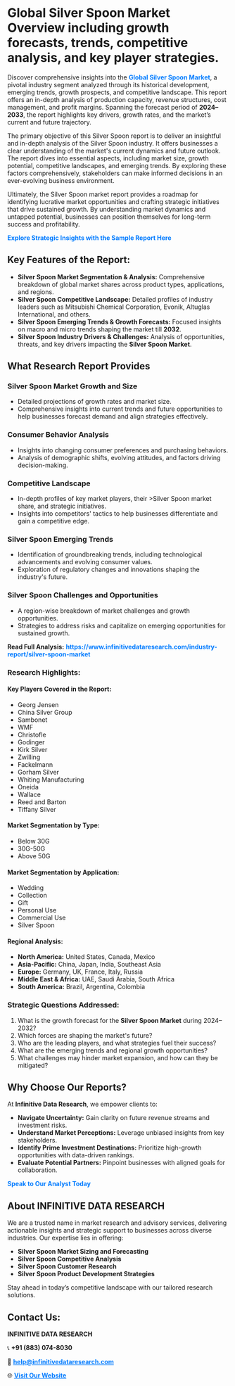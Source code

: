 <h1>Global Silver Spoon Market Overview including growth forecasts, trends, competitive analysis, and key player strategies.</h1>
<p>
Discover comprehensive insights into the 
<a href="https://www.infinitivedataresearch.com/industry-report/silver-spoon-market" rel="dofollow" style="color: #007BFF; text-decoration: none;"><strong>Global Silver Spoon Market</strong></a>, a pivotal industry segment analyzed through its historical development, emerging trends, growth prospects, and competitive landscape. This report offers an in-depth analysis of production capacity, revenue structures, cost management, and profit margins. Spanning the forecast period of <strong>2024–2033</strong>, the report highlights key drivers, growth rates, and the market’s current and future trajectory.
</p>
<p>
The primary objective of this Silver Spoon report is to deliver an insightful and in-depth analysis of the Silver Spoon industry. It offers businesses a clear understanding of the market's current dynamics and future outlook. The report dives into essential aspects, including market size, growth potential, competitive landscapes, and emerging trends. By exploring these factors comprehensively, stakeholders can make informed decisions in an ever-evolving business environment.
</p>
<p>
Ultimately, the Silver Spoon market report provides a roadmap for identifying lucrative market opportunities and crafting strategic initiatives that drive sustained growth. By understanding market dynamics and untapped potential, businesses can position themselves for long-term success and profitability.
</p>
<p>
<a href="https://www.infinitivedataresearch.com/request-sample/reportId=104449" style="color: #007BFF; text-decoration: none;"><strong>Explore Strategic Insights with the Sample Report Here</strong></a>
</p>

<h2>Key Features of the Report:</h2>
<ul>
<li><strong>Silver Spoon Market Segmentation & Analysis:</strong> Comprehensive breakdown of global market shares across product types, applications, and regions.</li>
<li><strong>Silver Spoon Competitive Landscape:</strong> Detailed profiles of industry leaders such as Mitsubishi Chemical Corporation, Evonik, Altuglas International, and others.</li>
<li><strong>Silver Spoon Emerging Trends & Growth Forecasts:</strong> Focused insights on macro and micro trends shaping the market till <strong>2032</strong>.</li>
<li><strong>Silver Spoon Industry Drivers & Challenges:</strong> Analysis of opportunities, threats, and key drivers impacting the <strong>Silver Spoon Market</strong>.</li>
</ul>

<h2>What Research Report Provides</h2>
<h3>Silver Spoon Market Growth and Size</h3>
<ul>
<li>Detailed projections of growth rates and market size.</li>
<li>Comprehensive insights into current trends and future opportunities to help businesses forecast demand and align strategies effectively.</li>
</ul>

<h3>Consumer Behavior Analysis</h3>
<ul>
<li>Insights into changing consumer preferences and purchasing behaviors.</li>
<li>Analysis of demographic shifts, evolving attitudes, and factors driving decision-making.</li>
</ul>

<h3>Competitive Landscape</h3>
<ul>
<li>In-depth profiles of key market players, their >Silver Spoon market share, and strategic initiatives.</li>
<li>Insights into competitors' tactics to help businesses differentiate and gain a competitive edge.</li>
</ul>

<h3>Silver Spoon Emerging Trends</h3>
<ul>
<li>Identification of groundbreaking trends, including technological advancements and evolving consumer values.</li>
<li>Exploration of regulatory changes and innovations shaping the industry's future.</li>
</ul>

<h3>Silver Spoon Challenges and Opportunities</h3>
<ul>
<li>A region-wise breakdown of market challenges and growth opportunities.</li>
<li>Strategies to address risks and capitalize on emerging opportunities for sustained growth.</li>
</ul>
<p><strong>Read Full Analysis:</strong> <a href="https://www.infinitivedataresearch.com/industry-report/silver-spoon-market" rel="dofollow" style="color: #007BFF; text-decoration: none;"><strong>https://www.infinitivedataresearch.com/industry-report/silver-spoon-market</strong></a></p>
<h3>Research Highlights:</h3>
<h4>Key Players Covered in the Report:</h4>
<ul><li>Georg Jensen</li><li>China Silver Group</li><li>Sambonet</li><li>WMF</li><li>Christofle</li><li>Godinger</li><li>Kirk Silver</li><li>Zwilling</li><li>Fackelmann</li><li>Gorham Silver</li><li>Whiting Manufacturing</li><li>Oneida</li><li>Wallace</li><li>Reed and Barton</li><li>Tiffany Silver</li></ul>
<h4>Market Segmentation by Type:</h4>
<ul><li>Below 30G</li><li>30G-50G</li><li>Above 50G</li></ul>
<h4>Market Segmentation by Application:</h4>
<ul><li>Wedding</li><li>Collection</li><li>Gift</li><li>Personal Use</li><li>Commercial Use</li><li>Silver Spoon</li></ul>

<h4>Regional Analysis:</h4>
<ul>
<li><strong>North America:</strong> United States, Canada, Mexico</li>
<li><strong>Asia-Pacific:</strong> China, Japan, India, Southeast Asia</li>
<li><strong>Europe:</strong> Germany, UK, France, Italy, Russia</li>
<li><strong>Middle East & Africa:</strong> UAE, Saudi Arabia, South Africa</li>
<li><strong>South America:</strong> Brazil, Argentina, Colombia</li>
</ul>

<h3>Strategic Questions Addressed:</h3>
<ol>
<li>What is the growth forecast for the <strong>Silver Spoon Market</strong> during 2024–2032?</li>
<li>Which forces are shaping the market's future?</li>
<li>Who are the leading players, and what strategies fuel their success?</li>
<li>What are the emerging trends and regional growth opportunities?</li>
<li>What challenges may hinder market expansion, and how can they be mitigated?</li>
</ol>

<h2>Why Choose Our Reports?</h2>
<p>At <strong>Infinitive Data Research</strong>, we empower clients to:</p>
<ul>
<li><strong>Navigate Uncertainty:</strong> Gain clarity on future revenue streams and investment risks.</li>
<li><strong>Understand Market Perceptions:</strong> Leverage unbiased insights from key stakeholders.</li>
<li><strong>Identify Prime Investment Destinations:</strong> Prioritize high-growth opportunities with data-driven rankings.</li>
<li><strong>Evaluate Potential Partners:</strong> Pinpoint businesses with aligned goals for collaboration.</li>
</ul>
<p><a href="https://www.infinitivedataresearch.com/industry-report/silver-spoon-market" rel="dofollow" style="color: #007BFF; text-decoration: none;"><strong>Speak to Our Analyst Today</strong></a></p>

<h2>About INFINITIVE DATA RESEARCH</h2>
<p>We are a trusted name in market research and advisory services, delivering actionable insights and strategic support to businesses across diverse industries. Our expertise lies in offering:</p>
<ul>
<li><strong>Silver Spoon Market Sizing and Forecasting</strong></li>
<li><strong>Silver Spoon Competitive Analysis</strong></li>
<li><strong>Silver Spoon Customer Research</strong></li>
<li><strong>Silver Spoon Product Development Strategies</strong></li>
</ul>
<p>Stay ahead in today’s competitive landscape with our tailored research solutions.</p>

<h2>Contact Us:</h2>
<p><strong>INFINITIVE DATA RESEARCH</strong></p>
<p>📞 <strong>+91 (883) 074-8030</strong></p>
<p>📧 <strong><a href="mailto:help@infinitivedataresearch.com" style="color: #007BFF;">help@infinitivedataresearch.com</a></strong></p>
<p>🌐 <strong><a href="https://www.infinitivedataresearch.com" rel="dofollow" style="color: #007BFF;">Visit Our Website</a></strong></p>